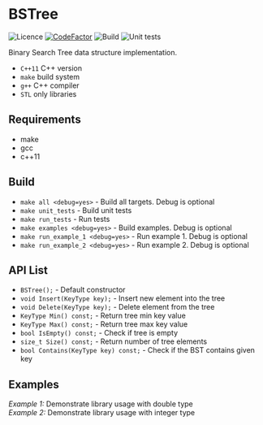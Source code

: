 # BSTree

![Licence](https://img.shields.io/github/license/AlexandarDjordjevic/BSTree?style=flat) 
[![CodeFactor](https://www.codefactor.io/repository/github/alexandardjordjevic/bstree/badge)](https://www.codefactor.io/repository/github/alexandardjordjevic/bstree)
![Build](https://github.com/AlexandarDjordjevic/BSTree/workflows/Build/badge.svg)
![Unit tests](https://github.com/AlexandarDjordjevic/BSTree/workflows/Unit%20tests/badge.svg)

Binary Search Tree data structure implementation.

* `C++11` C++ version
* `make` build system
* `g++` C++ compiler
* `STL` only libraries

## Requirements

* make
* gcc
* c++11

## Build

* `make all <debug=yes>` - Build all targets. Debug is optional
* `make unit_tests` - Build unit tests
* `make run_tests` - Run tests
* `make examples <debug=yes>` - Build examples. Debug is optional
* `make run_example_1 <debug=yes>` - Run example 1. Debug is optional
* `make run_example_2 <debug=yes>` - Run example 2. Debug is optional

## API List

* `BSTree();` - Default constructor
* `void Insert(KeyType key);` - Insert new element into the tree
* `void Delete(KeyType key);` - Delete element from the tree
* `KeyType Min() const;` - Return tree min key value
* `KeyType Max() const;` - Return tree max key value
* `bool IsEmpty() const;` - Check if tree is empty
* `size_t Size() const;` - Return number of tree elements
* `bool Contains(KeyType key) const;` - Check if the BST contains given key

## Examples

_Example 1:_ Demonstrate library usage with double type  
_Example 2:_ Demonstrate library usage with integer type
